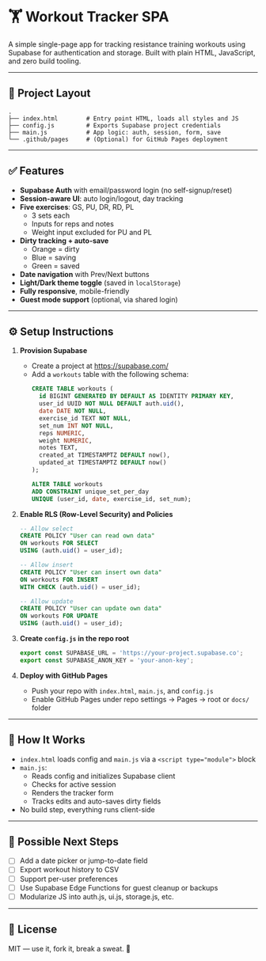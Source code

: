 # 🏋️ Workout Tracker SPA

A simple single-page app for tracking resistance training workouts using Supabase for authentication and storage. Built with plain HTML, JavaScript, and zero build tooling.

---

## 📁 Project Layout

```
.
├── index.html        # Entry point HTML, loads all styles and JS
├── config.js         # Exports Supabase project credentials
├── main.js           # App logic: auth, session, form, save
└── .github/pages     # (Optional) for GitHub Pages deployment
```

---

## ✅ Features

- **Supabase Auth** with email/password login (no self-signup/reset)
- **Session-aware UI**: auto login/logout, day tracking
- **Five exercises**: GS, PU, DR, RD, PL
  - 3 sets each
  - Inputs for reps and notes
  - Weight input excluded for PU and PL
- **Dirty tracking + auto-save**
  - Orange = dirty
  - Blue = saving
  - Green = saved
- **Date navigation** with Prev/Next buttons
- **Light/Dark theme toggle** (saved in `localStorage`)
- **Fully responsive**, mobile-friendly
- **Guest mode support** (optional, via shared login)

---

## ⚙️ Setup Instructions

1. **Provision Supabase**
   - Create a project at https://supabase.com/
   - Add a `workouts` table with the following schema:
     ```sql
     CREATE TABLE workouts (
       id BIGINT GENERATED BY DEFAULT AS IDENTITY PRIMARY KEY,
       user_id UUID NOT NULL DEFAULT auth.uid(),
       date DATE NOT NULL,
       exercise_id TEXT NOT NULL,
       set_num INT NOT NULL,
       reps NUMERIC,
       weight NUMERIC,
       notes TEXT,
       created_at TIMESTAMPTZ DEFAULT now(),
       updated_at TIMESTAMPTZ DEFAULT now()
     );

     ALTER TABLE workouts
     ADD CONSTRAINT unique_set_per_day
     UNIQUE (user_id, date, exercise_id, set_num);
     ```

2. **Enable RLS (Row-Level Security) and Policies**
   ```sql
   -- Allow select
   CREATE POLICY "User can read own data"
   ON workouts FOR SELECT
   USING (auth.uid() = user_id);

   -- Allow insert
   CREATE POLICY "User can insert own data"
   ON workouts FOR INSERT
   WITH CHECK (auth.uid() = user_id);

   -- Allow update
   CREATE POLICY "User can update own data"
   ON workouts FOR UPDATE
   USING (auth.uid() = user_id);
   ```

3. **Create `config.js` in the repo root**
   ```js
   export const SUPABASE_URL = 'https://your-project.supabase.co';
   export const SUPABASE_ANON_KEY = 'your-anon-key';
   ```

4. **Deploy with GitHub Pages**
   - Push your repo with `index.html`, `main.js`, and `config.js`
   - Enable GitHub Pages under repo settings → Pages → root or `docs/` folder

---

## 🧠 How It Works

- `index.html` loads config and `main.js` via a `<script type="module">` block
- `main.js`:
  - Reads config and initializes Supabase client
  - Checks for active session
  - Renders the tracker form
  - Tracks edits and auto-saves dirty fields
- No build step, everything runs client-side

---

## 🚧 Possible Next Steps

- [ ] Add a date picker or jump-to-date field
- [ ] Export workout history to CSV
- [ ] Support per-user preferences
- [ ] Use Supabase Edge Functions for guest cleanup or backups
- [ ] Modularize JS into auth.js, ui.js, storage.js, etc.

---

## 📝 License

MIT — use it, fork it, break a sweat. 💪
